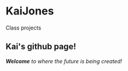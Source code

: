 # KaiJones
Class projects
## Kai's github page! 

***Welcome*** _to where the future is being created!_
